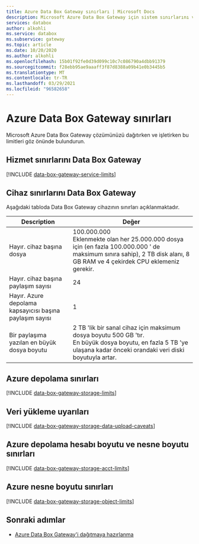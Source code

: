 ```yaml
---
title: Azure Data Box Gateway sınırları | Microsoft Docs
description: Microsoft Azure Data Box Gateway için sistem sınırlarını ve önerilen boyutları açıklar.
services: databox
author: alkohli
ms.service: databox
ms.subservice: gateway
ms.topic: article
ms.date: 10/20/2020
ms.author: alkohli
ms.openlocfilehash: 15b01f92fe0d39d099c10c7c086790a4dbb91379
ms.sourcegitcommit: f28ebb95ae9aaaff3f87d8388a09b41e0b3445b5
ms.translationtype: MT
ms.contentlocale: tr-TR
ms.lasthandoff: 03/29/2021
ms.locfileid: "96582658"
---
```

# <a name="azure-data-box-gateway-limits"></a>Azure Data Box Gateway sınırları

Microsoft Azure Data Box Gateway çözümünüzü dağıtırken ve işletirken bu limitleri göz önünde bulundurun.

## <a name="data-box-gateway-service-limits"></a>Hizmet sınırlarını Data Box Gateway

[!INCLUDE [data-box-gateway-service-limits](../../includes/data-box-gateway-service-limits.md)]

## <a name="data-box-gateway-device-limits"></a>Cihaz sınırlarını Data Box Gateway

Aşağıdaki tabloda Data Box Gateway cihazının sınırları açıklanmaktadır.

| Description | Değer |
|---|---|
|Hayır. cihaz başına dosya |100.000.000 <br> Eklenmekte olan her 25.000.000 dosya için (en fazla 100.000.000 ' de maksimum sınıra sahip), 2 TB disk alanı, 8 GB RAM ve 4 çekirdek CPU eklemeniz gerekir. |
|Hayır. cihaz başına paylaşım sayısı |24 |
|Hayır. Azure depolama kapsayıcısı başına paylaşım sayısı |1 |
|Bir paylaşıma yazılan en büyük dosya boyutu|2 TB 'lik bir sanal cihaz için maksimum dosya boyutu 500 GB 'tır. <br> En büyük dosya boyutu, en fazla 5 TB 'ye ulaşana kadar önceki orandaki veri diski boyutuyla artar. |

## <a name="azure-storage-limits"></a>Azure depolama sınırları

[!INCLUDE [data-box-gateway-storage-limits](../../includes/data-box-gateway-storage-limits.md)]

## <a name="data-upload-caveats"></a>Veri yükleme uyarıları

[!INCLUDE [data-box-gateway-storage-data-upload-caveats](../../includes/data-box-gateway-storage-data-upload-caveats.md)]

## <a name="azure-storage-account-size-and-object-size-limits"></a>Azure depolama hesabı boyutu ve nesne boyutu sınırları

[!INCLUDE [data-box-gateway-storage-acct-limits](../../includes/data-box-gateway-storage-acct-limits.md)]

## <a name="azure-object-size-limits"></a>Azure nesne boyutu sınırları

[!INCLUDE [data-box-gateway-storage-object-limits](../../includes/data-box-gateway-storage-object-limits.md)]

## <a name="next-steps"></a>Sonraki adımlar

- [Azure Data Box Gateway'i dağıtmaya hazırlanma](data-box-gateway-deploy-prep.md)
